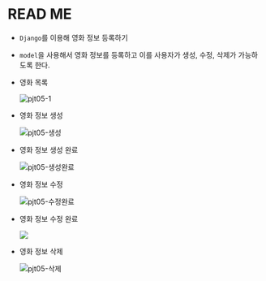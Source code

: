 # READ ME

- `Django`를 이용해 영화 정보 등록하기
- `model`을 사용해서 영화 정보를 등록하고 이를 사용자가 생성, 수정, 삭제가 가능하도록 한다.



- 영화 목록

  ![pjt05-1](https://user-images.githubusercontent.com/52534963/63577277-04bb6880-c5c9-11e9-98b2-958594e9c31f.PNG)

  

- 영화 정보 생성

  ![pjt05-생성](https://user-images.githubusercontent.com/52534963/63577462-6976c300-c5c9-11e9-8c55-80f7767e5d9e.PNG)

  

- 영화 정보 생성 완료

  ![pjt05-생성완료](https://user-images.githubusercontent.com/52534963/63577493-75628500-c5c9-11e9-9abb-6decccfabc47.PNG)

  

- 영화 정보 수정

  ![pjt05-수정완료](https://user-images.githubusercontent.com/52534963/63577508-7bf0fc80-c5c9-11e9-8729-80800376d25a.PNG)

  

- 영화 정보 수정 완료

  ![](https://user-images.githubusercontent.com/52534963/63577519-84493780-c5c9-11e9-9291-4c9c96d15e89.PNG)

  

- 영화 정보 삭제

  ![pjt05-삭제](https://user-images.githubusercontent.com/52534963/63577538-8f03cc80-c5c9-11e9-880b-21b415fb9bf8.PNG)

